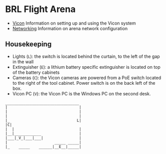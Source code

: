 # BRL Flight Arena

- [Vicon](Vicon.md) Information on setting up and using the Vicon system
- [Networking](Networking.md) Information on arena network configuration


## Housekeeping

- Lights (`L`): the switch is located behind the curtain, to the left of the gap in the wall
- Extinguisher (`E`): a lithium battery specific extinguisher is located on top of the battery cabinets
- Cameras (`C`): the Vicon cameras are powered from a PoE switch located to the right of the tool cabinet. Power switch is on the back left of the box.
- Vicon PC (`V`): the Vicon PC is the Windows PC on the second desk.

```
_________________________________
|                                |
|                                |
|                                |
|_                              L|
|C|                              
|  |                             |
|__|____________                 |
|___|_V_|___|___|                |
|                     _____ _____|
|_    _____    ______|__E__|_____|
```
